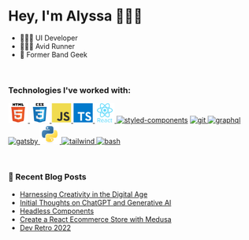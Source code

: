 # Hey, I'm Alyssa 🙋🏽‍♀️

- 👩🏽‍💻 UI Developer
- 🏃🏽‍♀️ Avid Runner
- 🎷 Former Band Geek


<br />
<h3 align="left">Technologies I've worked with:</h3>
<p align="left"> <a href="https://www.w3.org/html/" target="_blank" rel="noreferrer"> <img src="https://raw.githubusercontent.com/devicons/devicon/master/icons/html5/html5-original-wordmark.svg" alt="html5" width="40" height="40"/> </a><a href="https://www.w3schools.com/css/" target="_blank" rel="noreferrer"> <img src="https://raw.githubusercontent.com/devicons/devicon/master/icons/css3/css3-original-wordmark.svg" alt="css3" width="40" height="40"/> </a><a href="https://developer.mozilla.org/en-US/docs/Web/JavaScript" target="_blank" rel="noreferrer"> <img src="https://raw.githubusercontent.com/devicons/devicon/master/icons/javascript/javascript-original.svg" alt="javascript" width="40" height="40"/> </a><a href="https://www.typescriptlang.org/" target="_blank" rel="noreferrer"> <img src="https://raw.githubusercontent.com/devicons/devicon/master/icons/typescript/typescript-original.svg" alt="typescript" width="40" height="40"/> </a>
  <a href="https://reactjs.org/" target="_blank" rel="noreferrer"> <img src="https://raw.githubusercontent.com/devicons/devicon/master/icons/react/react-original-wordmark.svg" alt="react" width="40" height="40"/> </a> <a href="https://www.styled-components.com/"><img alt="styled-components" src="https://raw.githubusercontent.com/styled-components/brand/master/styled-components.png" width="40" height="40" /></a> <a href="https://git-scm.com/" target="_blank" rel="noreferrer"> <img src="https://www.vectorlogo.zone/logos/git-scm/git-scm-icon.svg" alt="git" width="40" height="40"/> </a>  <a href="https://graphql.org" target="_blank" rel="noreferrer"> <img src="https://www.vectorlogo.zone/logos/graphql/graphql-icon.svg" alt="graphql" width="40" height="40"/> </a><a href="https://www.gatsbyjs.com/" target="_blank" rel="noreferrer"> <img src="https://www.vectorlogo.zone/logos/gatsbyjs/gatsbyjs-icon.svg" alt="gatsby" width="40" height="40"/> </a><a href="https://www.python.org" target="_blank" rel="noreferrer"> <img src="https://raw.githubusercontent.com/devicons/devicon/master/icons/python/python-original.svg" alt="python" width="40" height="40"/> </a><a href="https://tailwindcss.com/" target="_blank" rel="noreferrer"> <img src="https://www.vectorlogo.zone/logos/tailwindcss/tailwindcss-icon.svg" alt="tailwind" width="40" height="40"/> </a> <a href="https://www.gnu.org/software/bash/" target="_blank" rel="noreferrer"> <img src="https://github.com/odb/official-bash-logo/blob/master/assets/Logos/Icons/SVG/128x128.svg" alt="bash" width="40" height="40"/> </a> 
</p>
    
<br />

### 📝 Recent Blog Posts
<!-- BLOG-POST-LIST:START -->
- [Harnessing Creativity in the Digital Age](https://alyssahollandblog.hashnode.dev/steal-like-an-artist)
- [Initial Thoughts on ChatGPT and Generative AI](https://alyssahollandblog.hashnode.dev/chatgpt-ai)
- [Headless Components](https://alyssahollandblog.hashnode.dev/headless-components)
- [Create a React Ecommerce Store with Medusa](https://alyssahollandblog.hashnode.dev/react-ecommerce-store-medusa)
- [Dev Retro 2022](https://alyssahollandblog.hashnode.dev/dev-retro-2022)
<!-- BLOG-POST-LIST:END -->

